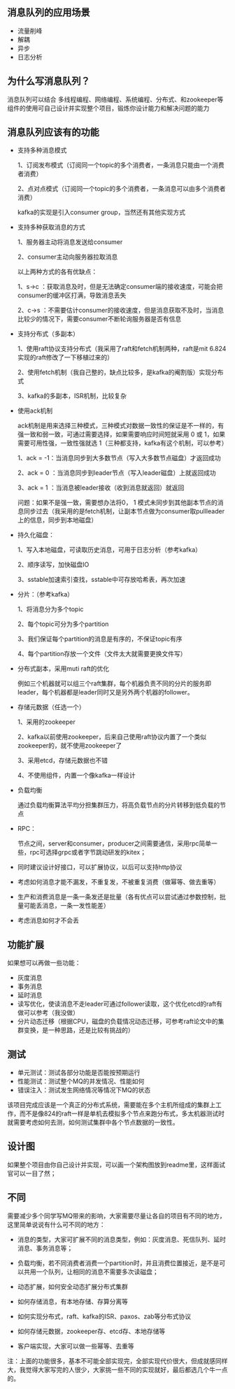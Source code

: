 
## 消息队列的应用场景
* 流量削峰
* 解耦
* 异步
* 日志分析
## 为什么写消息队列？
消息队列可以结合 多线程编程、网络编程、系统编程、分布式、和zookeeper等组件的使用可自己设计并实现整个项目，锻炼你设计能力和解决问题的能力
## 消息队列应该有的功能
* 支持多种消息模式

    1、订阅发布模式（订阅同一个topic的多个消费者，一条消息只能由一个消费者消费）

    2、点对点模式（订阅同一个topic的多个消费者，一条消息可以由多个消费者消费）
    
    kafka的实现是引入consumer group，当然还有其他实现方式
* 支持多种获取消息的方式
    
    1、服务器主动将消息发送给consumer
    
    2、consumer主动向服务器拉取消息

    以上两种方式的各有优缺点：

    1、s->c ：获取消息及时，但是无法确定consumer端的接收速度，可能会把consumer的缓冲区打满，导致消息丢失

    2、c->s ：不需要估计consumer的接收速度，但是消息获取不及时，当消息比较少的情况下，需要consumer不断轮询服务器是否有信息
* 支持分布式（多副本）

    1、使用raft协议支持分布式（我采用了raft和fetch机制两种，raft是mit 6.824实现的raft修改了一下移植过来的）

    2、使用fetch机制（我自己整的，缺点比较多，是kafka的阉割版）实现分布式
    
    3、kafka的多副本，ISR机制，比较复杂
* 使用ack机制

    ack机制是用来选择三种模式，三种模式对数据一致性的保证是不一样的，有强一致和弱一致，可通过需要选择，如果需要响应时间短就采用 0 或 1，如果需要可用性强，一致性强就选 1（三种都支持，kafka有这个机制，可以参考）

    1、ack = -1：当消息同步到大多数节点（写入大多数节点磁盘）才返回成功
    
    2、ack = 0 ：当消息同步到leader节点（写入leader磁盘）上就返回成功

    3、ack = 1 ：当消息被leader接收（收到消息就返回）就返回
    
    问题：如果不是强一致，需要想办法将0， 1 模式未同步到其他副本节点的消息同步过去（我采用的是fetch机制，让副本节点做为consumer取pullleader上的信息，同步到本地磁盘）
* 持久化磁盘：
    
    1、写入本地磁盘，可读取历史消息，可用于日志分析（参考kafka）
    
    2、顺序读写，加快磁盘IO
    
    3、sstable加速索引查找，sstable中可存放哈希表，再次加速
* 分片：（参考kafka）
    
    1、将消息分为多个topic

    2、每个topic可分为多个partition
    
    3、我们保证每个partition的消息是有序的，不保证topic有序
    
    4、每个partition存放一个文件（文件太大就需要更换文件写）
* 分布式副本，采用muti raft的优化
    
    例如三个机器就可以组三个raft集群，每个机器负责不同的分片的服务即leader，每个机器都是leader同时又是另外两个机器的follower。
* 存储元数据（任选一个）
    
    1、采用的zookeeper

    2、kafka以前使用zookeeper，后来自己使用raft协议内置了一个类似zookeeper的，就不使用zookeeper了
    
    3、采用etcd，存储元数据也不错

    4、不使用组件，内置一个像kafka一样设计
* 负载均衡
    
    通过负载均衡算法平均分担集群压力，将高负载节点的分片转移到低负载的节点
* RPC：
    
    节点之间，server和consumer，producer之间需要通信，采用rpc简单一些，rpc可选择grpc或者字节跳动研发的kitex；
* 同时建议设计好接口，可以扩展协议，以后可以支持http协议
* 考虑如何消息才能不漏发，不重复发，不被重复消费（做幂等、做去重等）
* 生产和消费消息是一条一条发还是批量（各有优点可以尝试通过参数控制，批量可能丢消息，一条一发性能差）
* 考虑消息如何才不会丢
## 功能扩展
如果想可以再做一些功能：
* 灰度消息
* 事务消息
* 延时消息
* 读写优化，使读消息不走leader可通过follower读取，这个优化etcd的raft有做可以参考（我没做）
* 分片动态迁移（根据CPU，磁盘的负载情况动态迁移，可参考raft论文中的集群变换，是一种思路，还是比较有挑战的）
## 测试
* 单元测试：测试各部分功能是否能按预期运行
* 性能测试：测试整个MQ的并发情况、性能如何
* 错误注入：测试发生网络情况等情况下MQ的状态

    
该项目完成应该是一个真正的分布式系统，需要能在多个主机所组成的集群上工作，而不是像824的raft一样是单机去模拟多个节点来跑分布式，多太机器测试时就需要考虑如何去测，如何测试集群中各个节点数据的一致性。

## 设计图
如果整个项目由你自己设计并实现，可以画一个架构图放到readme里，这样面试官可以一目了然；

## 不同
需要减少多个同学写MQ带来的影响，大家需要尽量让各自的项目有不同的地方，这里简单说说有什么可不同的地方：

* 消息的类型，大家可扩展不同的消息类型，例如：灰度消息、死信队列、延时消息、事务消息等；

* 负载均衡，若不同消费者消费一个partition时，并且消费位置接近，是不是可以共用一个队列，让相同的消息不需要多次读磁盘；

* 动态扩展，如何安全动态扩展分布式集群

* 如何存储消息，有本地存储、存算分离等

* 如何实现分布式，raft、kafka的ISR、paxos、zab等分布式协议

* 如何存储元数据，zookeeper存、etcd存、本地存储等

* 客户端实现，大家可以做一些幂等、去重等

注：上面的功能很多，基本不可能全部实现完，全部实现代价很大，但成就感同样大，我觉得大家写完的人很少，大家挑一些不同的实现就好，最后都选几个牛一点的。